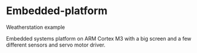 # Embedded-platform
Weatherstation example


Embedded systems platform on ARM Cortex M3 with a big screen and a few  different sensors and servo motor driver.
